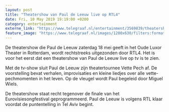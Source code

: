 ```yaml
---
layout: post
title: "Theatershow van Paul de Leeuw live op RTL4"
date: Fri, 10 May 2019 19:19:00 +0200
category: entertainment
externe_link: "https://www.telegraaf.nl/entertainment/3569839/theatershow-van-paul-de-leeuw-live-op-rtl4"
feature_image: "https://www.telegraaf.nl/images/1200x630/filters:format(jpeg):quality(80)/cdn-kiosk-api.telegraaf.nl/9b5e53a6-7349-11e9-bf6e-02d1dbdc35d1.jpg"
---
```


<p class="intro">De theatershow die Paul de Leeuw zaterdag 18 mei geeft in het Oude Luxor Theater in Rotterdam, wordt rechtstreeks uitgezonden door RTL4. Het is voor het eerst dat een theatershow van Paul de Leeuw live op tv is te zien.</p> <p>Met de tv-show sluit Paul de Leeuw zijn theatertournee Vette Pech af. De voorstelling bevat verhalen, improvisaties en kleine liedjes over alle vette-pechmomenten in het leven. Op de vleugel wordt Paul begeleid door Miguel Wiels.</p><p>De theatershow staat recht tegenover de finale van het Eurovisiesongfestival geprogrammeerd. Paul de Leeuw is volgens RTL klaar voordat de puntentelling in Tel Aviv begint.</p>
